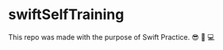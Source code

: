 # swiftSelfTraining
This repo was made with the purpose of Swift Practice. :sunglasses: :iphone: :computer:

